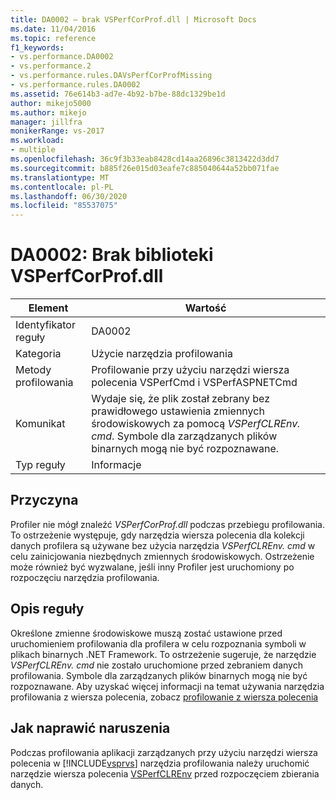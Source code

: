 ```yaml
---
title: DA0002 — brak VSPerfCorProf.dll | Microsoft Docs
ms.date: 11/04/2016
ms.topic: reference
f1_keywords:
- vs.performance.DA0002
- vs.performance.2
- vs.performance.rules.DAVsPerfCorProfMissing
- vs.performance.rules.DA0002
ms.assetid: 76e614b3-ad7e-4b92-b7be-88dc1329be1d
author: mikejo5000
ms.author: mikejo
manager: jillfra
monikerRange: vs-2017
ms.workload:
- multiple
ms.openlocfilehash: 36c9f3b33eab8428cd14aa26896c3813422d3dd7
ms.sourcegitcommit: b885f26e015d03eafe7c885040644a52bb071fae
ms.translationtype: MT
ms.contentlocale: pl-PL
ms.lasthandoff: 06/30/2020
ms.locfileid: "85537075"
---
```

# <a name="da0002-vsperfcorprofdll-is-missing"></a>DA0002: Brak biblioteki VSPerfCorProf.dll

|Element|Wartość|
|-|-|
|Identyfikator reguły|DA0002|
|Kategoria|Użycie narzędzia profilowania|
|Metody profilowania|Profilowanie przy użyciu narzędzi wiersza polecenia VSPerfCmd i VSPerfASPNETCmd|
|Komunikat|Wydaje się, że plik został zebrany bez prawidłowego ustawienia zmiennych środowiskowych za pomocą *VSPerfCLREnv. cmd*. Symbole dla zarządzanych plików binarnych mogą nie być rozpoznawane.|
|Typ reguły|Informacje|

## <a name="cause"></a>Przyczyna
 Profiler nie mógł znaleźć *VSPerfCorProf.dll* podczas przebiegu profilowania. To ostrzeżenie występuje, gdy narzędzia wiersza polecenia dla kolekcji danych profilera są używane bez użycia narzędzia *VSPerfCLREnv. cmd* w celu zainicjowania niezbędnych zmiennych środowiskowych. Ostrzeżenie może również być wyzwalane, jeśli inny Profiler jest uruchomiony po rozpoczęciu narzędzia profilowania.

## <a name="rule-description"></a>Opis reguły
 Określone zmienne środowiskowe muszą zostać ustawione przed uruchomieniem profilowania dla profilera w celu rozpoznania symboli w plikach binarnych .NET Framework. To ostrzeżenie sugeruje, że narzędzie *VSPerfCLREnv. cmd* nie zostało uruchomione przed zebraniem danych profilowania. Symbole dla zarządzanych plików binarnych mogą nie być rozpoznawane. Aby uzyskać więcej informacji na temat używania narzędzia profilowania z wiersza polecenia, zobacz [profilowanie z wiersza polecenia](../profiling/using-the-profiling-tools-from-the-command-line.md)

## <a name="how-to-fix-violations"></a>Jak naprawić naruszenia
 Podczas profilowania aplikacji zarządzanych przy użyciu narzędzi wiersza polecenia w [!INCLUDE[vsprvs](../code-quality/includes/vsprvs_md.md)] narzędzia profilowania należy uruchomić narzędzie wiersza polecenia [VSPerfCLREnv](../profiling/vsperfclrenv.md) przed rozpoczęciem zbierania danych.
